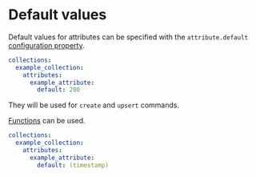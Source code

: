 # Default values

Default values for attributes can be specified with the `attribute.default`
[configuration property](server/usage/configuration.md#properties).

```yml
collections:
  example_collection:
    attributes:
      example_attribute:
        default: 200
```

They will be used for `create` and `upsert` commands.

[Functions](server/usage/functions.md) can be used.

```yml
collections:
  example_collection:
    attributes:
      example_attribute:
        default: (timestamp)
```
